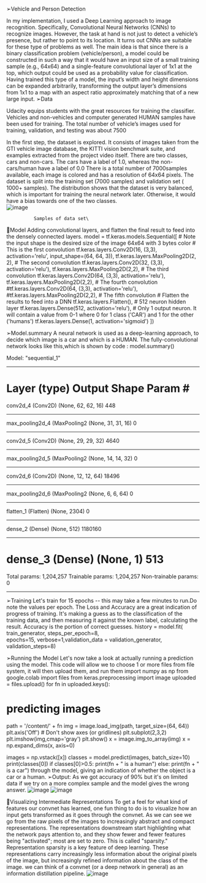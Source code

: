 ➢Vehicle and Person Detection

In my implementation, I used a Deep Learning approach to image recognition. Specifically, Convolutional Neural Networks (CNNs) to recognize images.
However, the task at hand is not just to detect a vehicle’s presence, but rather to point to its location. It turns out CNNs are suitable for these type of problems as well. 
The main idea is that since there is a binary classification problem (vehicle/person), a model could be constructed in such a way that it would have an input size of a small training sample (e.g., 64x64) and a single-feature convolutional layer of 1x1 at the top, which output could be used as a probability value for classification.
Having trained this type of a model, the input’s width and height dimensions can be expanded arbitrarily, transforming the output layer’s dimensions from 1x1 to a map with an aspect ratio approximately matching that of a new large input.
➢Data

Udacity equips students with the great resources for training the classifier. Vehicles and non-vehicles and computer generated HUMAN samples  have been used for training.
The total number of vehicle’s images used for training, validation, and testing was about 7500

In the first step, the dataset is explored. It consists of images taken from the GTI vehicle image database, the KITTI vision benchmark suite, and examples extracted from the project video itself. There are two classes, cars and non-cars. The cars have a label of 1.0, whereas the non-cars/human have a label of 0.0
There is a total number of 7000samples available, each image is colored and has a resolution of 64x64 pixels. The dataset is split into the training set (7000 samples) and validation set ( 1000+ samples). The distribution shows that the dataset is very balanced, which is important for training the neural network later. Otherwise, it would have a bias towards one of the two classes.\
![image](https://user-images.githubusercontent.com/71150528/113412410-cd808080-93d5-11eb-9397-4634a046b8b8.png)

              Samples of data set\







Model
Adding  convolutional layers, and flatten the final result to feed into the densely connected layers.
model = tf.keras.models.Sequential([
    # Note the input shape is the desired size of the image 64x64 with 3 bytes color
    # This is the first convolution
    tf.keras.layers.Conv2D(16, (3,3), activation='relu', input_shape=(64, 64, 3)),
    tf.keras.layers.MaxPooling2D(2, 2),
    # The second convolution
    tf.keras.layers.Conv2D(32, (3,3), activation='relu'),
    tf.keras.layers.MaxPooling2D(2,2),
    # The third convolution
    tf.keras.layers.Conv2D(64, (3,3), activation='relu'),
    tf.keras.layers.MaxPooling2D(2,2),
    # The fourth convolution
    #tf.keras.layers.Conv2D(64, (3,3), activation='relu'),
    #tf.keras.layers.MaxPooling2D(2,2),
    # The fifth convolution
    # Flatten the results to feed into a DNN
    tf.keras.layers.Flatten(),
    # 512 neuron hidden layer
    tf.keras.layers.Dense(512, activation='relu'),
    # Only 1 output neuron. It will contain a value from 0-1 where 0 for 1 class ('CAR') and 1 for the other ('humans')
    tf.keras.layers.Dense(1, activation='sigmoid')
])




➢Model.summary
A neural network is used as a deep-learning approach, to decide which image is a car and which is a HUMAN. The fully-convolutional network looks like this,which is shown by code :
model.summary()


Model: "sequential_1"
_________________________________________________________________
Layer (type)                 Output Shape              Param #   
=================================================================
conv2d_4 (Conv2D)            (None, 62, 62, 16)        448       
_________________________________________________________________
max_pooling2d_4 (MaxPooling2 (None, 31, 31, 16)        0         
_________________________________________________________________
conv2d_5 (Conv2D)            (None, 29, 29, 32)        4640      
_________________________________________________________________
max_pooling2d_5 (MaxPooling2 (None, 14, 14, 32)        0         
_________________________________________________________________
conv2d_6 (Conv2D)            (None, 12, 12, 64)        18496     
_________________________________________________________________
max_pooling2d_6 (MaxPooling2 (None, 6, 6, 64)          0         
_________________________________________________________________
flatten_1 (Flatten)          (None, 2304)              0         
_________________________________________________________________
dense_2 (Dense)              (None, 512)               1180160   
_________________________________________________________________
dense_3 (Dense)              (None, 1)                 513       
=================================================================
Total params: 1,204,257
Trainable params: 1,204,257
Non-trainable params: 0
_________________________________________________________________







➢Training
Let's train for 15 epochs -- this may take a few minutes to run.Do note the values per epoch.
The Loss and Accuracy are a great indication of progress of training. It's making a guess as to the classification of the training data, and then measuring it against the known label, calculating the result. Accuracy is the portion of correct guesses.
history = model.fit(
      train_generator,
      steps_per_epoch=8,  
      epochs=15,
      verbose=1,validation_data = validation_generator,
      validation_steps=8)

➢Running the Model
Let's now take a look at actually running a prediction using the model. This code will allow we to choose 1 or more files from file system, it will then upload them, and run them 
import numpy as np
from google.colab import files
from keras.preprocessing import image
uploaded = files.upload()
for fn in uploaded.keys():
 
  # predicting images
  path = '/content/' + fn
  img = image.load_img(path, target_size=(64, 64))
  plt.axis('Off') # Don't show axes (or gridlines)
  plt.subplot(2,3,2)
  plt.imshow(img,cmap='gray')
  plt.show()
  x = image.img_to_array(img)
  x = np.expand_dims(x, axis=0)

  images = np.vstack([x])
  classes = model.predict(images, batch_size=10)
  print(classes[0])
  if classes[0]>0.5:
    print(fn + " is a human")
  else:
    print(fn + " is a car")
through the model, giving an indication of whether the object is a car or a human.
➢Output:
As we got accuracy of 90% but it's on limited data if we try on a more complex sample and the model gives the wrong answer.
![image](https://user-images.githubusercontent.com/71150528/113412426-d96c4280-93d5-11eb-9787-7da3b316499d.png)
![image](https://user-images.githubusercontent.com/71150528/113412429-dc673300-93d5-11eb-87bf-56d686222a09.png)



Visualizing Intermediate Representations
To get a feel for what kind of features our convnet has learned, one fun thing to do is to visualize how an input gets transformed as it goes through the convnet.
As we can see we go from the raw pixels of the images to increasingly abstract and compact representations. The representations downstream start highlighting what the network pays attention to, and they show fewer and fewer features being "activated"; most are set to zero. This is called "sparsity." Representation sparsity is a key feature of deep learning.
These representations carry increasingly less information about the original pixels of the image, but increasingly refined information about the class of the image. we can think of a convnet (or a deep network in general) as an information distillation pipeline.
![image](https://user-images.githubusercontent.com/71150528/113412449-f0129980-93d5-11eb-8901-45489fe1be02.png)





